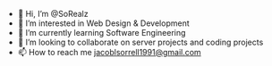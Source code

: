 - 👋 Hi, I’m @SoRealz
- 👀 I’m interested in Web Design & Development
- 🌱 I’m currently learning Software Engineering
- 💞️ I’m looking to collaborate on server projects and coding projects
- 📫 How to reach me jacoblsorrell1991@gmail.com

<!---
SoRealz/SoRealz is a ✨ special ✨ repository because its `README.md` (this file) appears on your GitHub profile.
You can click the Preview link to take a look at your changes.
--->
